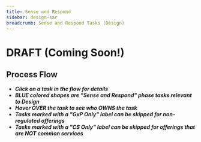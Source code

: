 ```yaml
---
title: Sense and Respond
sidebar: design-sar
breadcrumb: Sense and Respond Tasks (Design)
---
```


# DRAFT (Coming Soon!)

Process Flow
------------
- _**Click on a task in the flow for details**_
- _**BLUE colored shapes are "Sense and Respond" phase tasks relevant to Design**_
- _**Hover OVER the task to see who OWNS the task**_
- _**Tasks marked with a "GxP Only" label can be skipped for non-regulated offerings**_
- _**Tasks marked with a "CS Only" label can be skipped for offerings that are NOT common services**_

<!--
![Sense and Respond Value Stream Process Flow](https://pages.github.ibm.com/watson-health-playbook/resources/images/vs/flows/vs-sense-and-respond.jpg)
-->

<svg xmlns="http://www.w3.org/2000/svg" xmlns:xlink="http://www.w3.org/1999/xlink" viewBox="0 0 720 479">
    <defs>
      <style>
        svg {
          background-image: url(https://pages.github.ibm.com/watson-health-playbook/resources/images/vs/flows/vs-sense-and-respond.jpg);
          background-size: 100% 100%;
          background-repeat: no-repeat;
          max-width: 900px;
          width: 90%;
        }
        path {
          fill: transparent;
          cursor: pointer;
          transition: fill 0.2s;
        }
        svg a:focus,
        svg a:hover {
          outline: none;
        }
        svg a:focus path,
        svg a:hover path {
          fill: rgba(255,255,0, 0.15);
          cursor: pointer;
       }
      </style>
    </defs>
    <g>
      <a xlink:href="{{ site.baseurl }}/om/sense-and-respond/ensure-usage-adoption-part-1/" target="_self">
        <title>OWNER: Offering Manager - Ensure Usage - Adoption</title>
        <path d="m185.29 85.225 91.094 0.20703 3.7266 2.8984 1.2422 3.3125-0.6211 64.18-4.1406 2.2774-91.508-0.20703z"/>
      </a>
    </g>
    <g>
      <a xlink:href="{{ site.baseurl }}/dev/sense-and-respond/l1-l2-l3-support/" target="_self">
        <title>OWNER: Dev Lead -  L1 / L2 / L3 Support</title>
        <path d="m280.94 197.02-0.20704 68.113-1.2422 2.8984-4.7617 1.6562-4.1406-0.41406-86.332-0.41406 0.41406-69.149 3.1055-2.0703 3.9336-0.41406z"/>
      </a>
    </g>
    <g>
      <a xlink:href="{{ site.baseurl }}/om/sense-and-respond/gather-user-feedback-nps-survey/" target="_self">
        <title>OWNER: Offering Manager - Gather User Feedback and NPS Survey / Interviews</title>
        <path d="m365.41 140.71h96.684l0.20703 73.082-97.305-0.20703z"/>
      </a>
    </g>
    <g>
      <a xlink:href="{{ site.baseurl }}/om/sense-and-respond/enhance-or-adapt-offering/" target="_self">
        <title>OWNER: Offering Manager - Enhance or Adapt Offering</title>
        <path d="m492.32 213.17-0.20703-71.84 93.371 0.41406 2.6914 1.8633 0.82813 2.2774v63.559l-1.8633 3.3125-4.5547 1.2422z"/>
      </a>
    </g>
    <g>
      <a xlink:href="{{ site.baseurl }}/om/sense-and-respond/re-evaluate-offering-as-a-common-service/" target="_self">
        <title>OWNER: Offering Manager - Re-Evaluate offering as a Common Service</title>
        <path d="m619.23 141.12 92.336 0.20703 3.1055 1.8633 1.2422 3.3125-0.82813 63.559-1.8633 3.1055-4.3477 0.41407h-90.266z"/>
      </a>
    </g>
    <g>
      <a xlink:href="{{ site.baseurl }}/om/sense-and-respond/assess-promotional-materials/" target="_self">
        <title>OWNER: Offering Manager - Assess Promotional Materials</title>
        <path d="m618.2 333.04 93.715 3e-3 2.4887-1.9031 0.87836-2.1959 0.14639-64.999-1.7567-2.4887-4.831-0.58558-87.104 0.58558-2.3423 0.87836-0.43918 2.1959-0.43918 1.7567-0.14639 4.5382z"/>
      </a>
    </g>
    <g>
      <a xlink:href="{{ site.baseurl }}/om/sense-and-respond/release-promotional-materials/" target="_self">
        <title>OWNER: Offering Manager - Release Promotional Materials</title>
        <path d="m492.53 261.82 96.063-0.20703 0.20703 71.84-96.684 0.20703z"/>
      </a>
    </g>
    <g>
      <a xlink:href="{{ site.baseurl }}/om/sense-and-respond/ensure-usage-adoption-part-2/" target="_self">
        <title>OWNER: Offering Manager - Ensure Usage / Adoption</title>
        <path d="m461.89 261.2 0.20704 69.563-3.1055 2.6914-3.1055 1.0352-90.68-0.41406-0.6211-69.149 2.2774-3.3125 3.9336-0.82813z"/>
      </a>
    </g>
  </svg>
